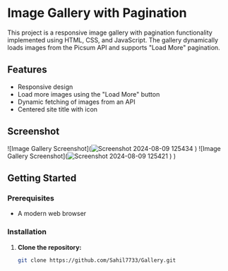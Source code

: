 # Image Gallery with Pagination

This project is a responsive image gallery with pagination functionality implemented using HTML, CSS, and JavaScript. The gallery dynamically loads images from the Picsum API and supports "Load More" pagination.

## Features

- Responsive design
- Load more images using the "Load More" button
- Dynamic fetching of images from an API
- Centered site title with icon


## Screenshot

![Image Gallery Screenshot](![Screenshot 2024-08-09 125434](https://github.com/user-attachments/assets/b156d066-65e9-4fbe-90ae-d816452e3024)
)
![Image Gallery Screenshot](![Screenshot 2024-08-09 125421](https://github.com/user-attachments/assets/fb382bba-d225-4239-8922-5cbb3ffacf79)
)
)

## Getting Started

### Prerequisites

- A modern web browser

### Installation

1. **Clone the repository:**

   ```bash
   git clone https://github.com/Sahil7733/Gallery.git

